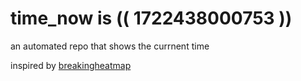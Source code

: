 # time_now is (( 1722438000753 ))

an automated repo that shows the currnent time

inspired by [breakingheatmap](https://github.com/breakingheatmap/breakingheatmap)